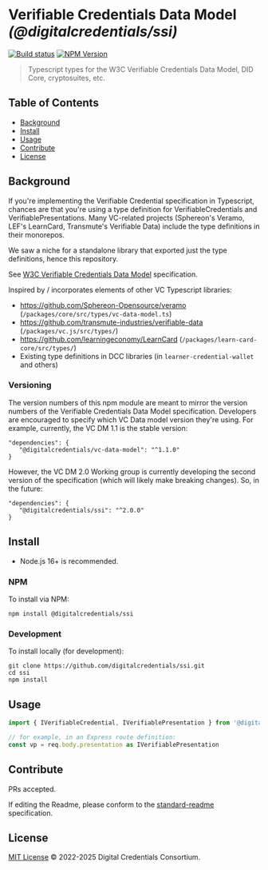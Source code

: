 # Verifiable Credentials Data Model _(@digitalcredentials/ssi)_

[![Build status](https://img.shields.io/github/workflow/status/digitalcredentials/ssi/Node.js%20CI)](https://github.com/digitalcredentials/ssi/actions?query=workflow%3A%22Node.js+CI%22)
[![NPM Version](https://img.shields.io/npm/v/@digitalcredentials/ssi.svg)](https://npm.im/@digitalcredentials/ssi)

> Typescript types for the W3C Verifiable Credentials Data Model, DID Core, cryptosuites, etc.

## Table of Contents

- [Background](#background)
- [Install](#install)
- [Usage](#usage)
- [Contribute](#contribute)
- [License](#license)

## Background

If you're implementing the Verifiable Credential specification in Typescript,
chances are that you're using a type definition for VerifiableCredentials
and VerifiablePresentations. Many VC-related projects (Sphereon's Veramo, 
LEF's LearnCard, Transmute's Verifiable Data) include the type definitions in
their monorepos.

We saw a niche for a standalone library that exported just the type definitions,
hence this repository.

See [W3C Verifiable Credentials Data Model](https://www.w3.org/TR/vc-data-model/)
specification.

Inspired by / incorporates elements of other VC Typescript libraries:

* https://github.com/Sphereon-Opensource/veramo (`/packages/core/src/types/vc-data-model.ts`)
* https://github.com/transmute-industries/verifiable-data (`/packages/vc.js/src/types/`)
* https://github.com/learningeconomy/LearnCard (`/packages/learn-card-core/src/types/`)
* Existing type definitions in DCC libraries (in `learner-credential-wallet` and others)

### Versioning

The version numbers of this npm module are meant to mirror the version numbers
of the Verifiable Credentials Data Model specification. Developers are encouraged
to specify which VC Data model version they're using. For example, currently,
the VC DM 1.1 is the stable version:

```
"dependencies": {
   "@digitalcredentials/vc-data-model": "^1.1.0"
}
```

However, the VC DM 2.0 Working group is currently developing the second version
of the specification (which will likely make breaking changes). So, in the future:

```
"dependencies": {
   "@digitalcredentials/ssi": "^2.0.0"
}
```

## Install

- Node.js 16+ is recommended.

### NPM

To install via NPM:

```
npm install @digitalcredentials/ssi
```

### Development

To install locally (for development):

```
git clone https://github.com/digitalcredentials/ssi.git
cd ssi
npm install
```

## Usage

```ts
import { IVerifiableCredential, IVerifiablePresentation } from '@digitalcredentials/ssi'

// for example, in an Express route definition:
const vp = req.body.presentation as IVerifiablePresentation
```

## Contribute

PRs accepted.

If editing the Readme, please conform to the
[standard-readme](https://github.com/RichardLitt/standard-readme) specification.

## License

[MIT License](LICENSE.md) © 2022-2025 Digital Credentials Consortium.
